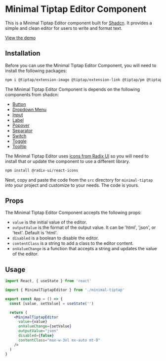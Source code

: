 # Minimal Tiptap Editor Component

This is a Minimal Tiptap Editor component built for [Shadcn](https://shadcn.com). It provides a simple and clean editor for users to write and format text.

[View the demo](https://shadcn-minimal-tiptap.vercel.app)

## Installation

Before you can use the Minimal Tiptap Editor Component, you will need to install the following packages:

```bash
npm i @tiptap/extension-image @tiptap/extension-link @tiptap/pm @tiptap/react @tiptap/starter-kit
```

The Minimal Tiptap Editor Component is depends on the following components from shadcn:

- [Button](https://ui.shadcn.com/docs/components/button)
- [Dropdown Menu](https://ui.shadcn.com/docs/components/dropdown-menu)
- [Input](https://ui.shadcn.com/docs/components/input)
- [Label](https://ui.shadcn.com/docs/components/label)
- [Popover](https://ui.shadcn.com/docs/components/popover)
- [Separator](https://ui.shadcn.com/docs/components/separator)
- [Switch](https://ui.shadcn.com/docs/components/switch)
- [Toggle](https://ui.shadcn.com/docs/components/toggle)
- [Tooltip](https://ui.shadcn.com/docs/components/tooltip)

The Minimal Tiptap Editor uses [icons from Radix UI](https://icons.radix-ui.com) so you will need to install that or update the component to use a different library.

```bash
npm install @radix-ui/react-icons
```

Next, copy and paste the code from the `src` directory for `minimal-tiptap` into your project and customize to your needs. The code is yours.

## Props

The Minimal Tiptap Editor Component accepts the following props:

- `value` is the initial value of the editor.
- `outputValue` is the format of the output value. It can be 'html', 'json', or 'text'. Default is 'html'.
- `disabled` is a boolean to disable the editor.
- `contentClass` is a string to add a class to the editor content.
- `onValueChange` is a function that accepts a string and updates the value of the editor.

## Usage

```jsx
import React, { useState } from 'react'

import { MinimalTiptapEditor } from './minimal-tiptap'

export const App = () => {
  const [value, setValue] = useState('')

  return (
    <MinimalTiptapEditor
      value={value}
      onValueChange={setValue}
      outputValue="json"
      disabled={false}
      contentClass="max-w-3xl mx-auto mt-8"
    />
  )
}
```
